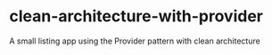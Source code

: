 # clean-architecture-with-provider
A small listing app using the Provider pattern with clean architecture 
